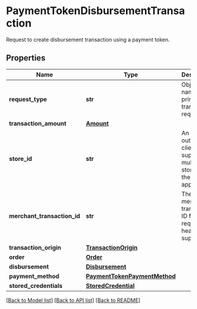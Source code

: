 # PaymentTokenDisbursementTransaction

Request to create disbursement transaction using a payment token.
## Properties
Name | Type | Description | Notes
------------ | ------------- | ------------- | -------------
**request_type** | **str** | Object name of the primary transaction request. | 
**transaction_amount** | [**Amount**](Amount.md) |  | 
**store_id** | **str** | An optional outlet ID for clients that support multiple stores in the same app. | [optional] 
**merchant_transaction_id** | **str** | The unique merchant transaction ID from the request header, if supplied. | [optional] 
**transaction_origin** | [**TransactionOrigin**](TransactionOrigin.md) |  | [optional] 
**order** | [**Order**](Order.md) |  | [optional] 
**disbursement** | [**Disbursement**](Disbursement.md) |  | 
**payment_method** | [**PaymentTokenPaymentMethod**](PaymentTokenPaymentMethod.md) |  | 
**stored_credentials** | [**StoredCredential**](StoredCredential.md) |  | [optional] 

[[Back to Model list]](../README.md#documentation-for-models) [[Back to API list]](../README.md#documentation-for-api-endpoints) [[Back to README]](../README.md)


